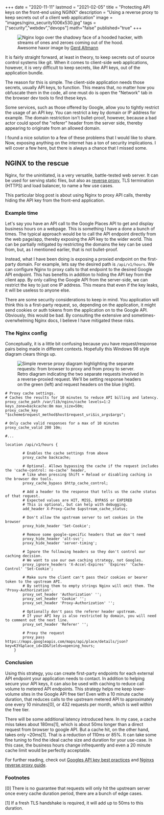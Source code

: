 +++
date = "2020-11-11"
lastmod = "2021-02-05"
title = "Protecting API keys on the front-end using NGINX"
description = "Using a reverse proxy to keep secrets out of a client web application"
image = "images/nginx_security1006x530.jpg"
tags = ["security","webdev","devops"]
math="false"
published="true"
+++

<figure class="blog-figure">
<img src="/images/nginx_security.jpg" alt="Nginx logo over the shadowy face of a hooded hacker, with streams of ones and zeroes coming out of the hood."/>
<figcaption>
Awesome haxor image by <a href="https://pixabay.com/users/geralt-9301" rel="noopener noreferrer">Gerd Altmann</a>
</figcaption>
</figure>

It is fairly straight forward, at least in theory, to keep secrets out of source control systems like git. When it comes to client-side web applications, however, it is very difficult to keep secrets, like API keys, out of the application bundle.

The reason for this is simple. The client-side application needs those secrets, usually API keys, to function. This means that, no matter how you obfuscate them in the code, all one must do is open the "Network" tab in the browser dev tools to find these keys.

Some services, such as those offered by Google, allow you to tightly restrict the usage of an API key. You can restrict a key by domain or IP address for example. The domain restriction isn't bullet-proof, however, because a bad actor could spoof the "referer" header from the server side, thereby appearing to originate from an allowed domain.

I found a nice solution to a few of these problems that I would like to share. Now, exposing anything on the internet has a ton of security implications. I will cover a few here, but there is always a chance that I missed some.

## NGINX to the rescue

Nginx, for the uninitiated, is a very versatile, battle-tested web server. It can be used for serving static files, but also as [reverse proxy](https://docs.nginx.com/nginx/admin-guide/web-server/reverse-proxy/), TLS termination (HTTPS) and load balancer, to name a few use cases.

This particular blog post is about using Nginx to proxy API calls, thereby hiding the API key from the front-end application.

### Example time

Let's say you have an API call to the Google Places API to get and display business hours on a webpage. This is something I have a done a bunch of times. The typical approach would be to call the API endpoint directly from the web page/app, thereby exposing the API key to the wider world. This can be partially mitigated by restricting the domains the key can be used from, but, as I mentioned earlier, that is not bullet-proof.

Instead, what I have been doing is exposing a proxied endpoint on the first-party domain. For example, lets say the desired path is `/api/v1/hours`. We can configure Nginx to proxy calls to that endpoint to the desired Google API endpoint. This has benefits in addition to hiding the API key from the client app. By only calling the Google API from the server-side, we can restrict the key to just one IP address. This means that even if the key leaks, it will be useless to anyone else.

There are some security considerations to keep in mind. You application will think this is a first-party request, so, depending on the application, it might send cookies or auth tokens from the application on to the Google API. Obviously, this would be bad. By consulting the extensive and sometimes-overwhelming Nginx docs, I believe I have mitigated these risks.

### The Nginx config

Conceptually, it is a little bit confusing because you have request/response pairs being made in different contexts. Hopefully this Windows 98 style diagram clears things up.

<figure class="blog-figure">
<img src="/images/proxy-diagram.jpg" alt="Simple reverse proxy diagram highlighting the separate requests: from browser to proxy and from proxy to server."/>
<figcaption>
Retro diagram indicating the two separate requests involved in a reverse-proxied request. We'll be setting response headers on the green (left) and request headers on the blue (right).
</figcaption>
</figure>




```
# Proxy cache settings.
# Caches the results for 10 minutes to reduce API billing and latency.
proxy_cache_path /var/lib/nginx/cache levels=1:2 keys_zone=backcache:8m max_size=50m;
proxy_cache_key "$scheme$request_method$host$request_uri$is_args$args";

# Only cache valid responses for a max of 10 minutes
proxy_cache_valid 200 10m;

#...

location /api/v1/hours {

		# Enables the cache settings from above
		proxy_cache backcache;

		# Optional. Allows bypassing the cache if the request includes the 'cache-control: no-cache' header,
		# like when pressing Shift + Reload or disabling caching in the browser dev tools.
		proxy_cache_bypass $http_cache_control;

		# Add a header to the response that tells us the cache status of that request.
		# Expected values are HIT, MISS, BYPASS or EXPIRED
		# This is optional, but can help with debugging.
		add_header X-Proxy-Cache $upstream_cache_status;

		# Don't allow the upstream server to set cookies in the browser
		proxy_hide_header 'Set-Cookie';

		# Remove some google-specific headers that we don't need
		proxy_hide_header 'alt-svc';
		proxy_hide_header 'server-timing';

		# Ignore the following headers so they don't control our caching decision.
		# We want to use our own caching strategy, not Googles.
		proxy_ignore_headers 'X-Accel-Expires' 'Expires' 'Cache-Control' 'Set-Cookie';

		# Make sure the client can't pass their cookies or bearer token to the upstream API.
		# By setting them to empty strings Nginx will omit them. The 'Proxy-Authorization'.
		proxy_set_header 'Authorization' '';
		proxy_set_header 'Cookie' '';
		proxy_set_header 'Proxy-Authorization' '';

		# Optionally don't pass the referer header upstream.
		# If your API key is also restricted by domain, you will need to comment out the next line.
		proxy_set_header 'Referer' '';

		# Proxy the request
		proxy_pass https://maps.googleapis.com/maps/api/place/details/json?key=K3Y&place_id=1D&fields=opening_hours;
	}
```

### Conclusion

Using this strategy, you can create first-party endpoints for each external API endpoint your application needs to contact. In addition to helping secure your API keys, it can also be used with caching to reduce call volume to metered API endpoints. This strategy helps me keep lower-volume sites in the Google API free tier! Even with a 10 minute cache duration, that reduces calls to the upstream metered API to approximately one every 10 minutes[0], or 432 requests per month, which is well within the free tier.

There will be some additional latency introduced here. In my case, a cache miss takes about 180ms[1], which is about 50ms longer than a direct request from browser to google API. But a cache hit, on the other hand, takes only ~20ms[1]. That is a reduction of 110ms or 85%. It can take some fine tuning to find the ideal cache size and duration for your use-case. In this case, the business hours change infrequently and even a 20 minute cache limit would be perfectly acceptable.

For further reading, check out [Googles API key best practices](https://developers.google.com/maps/api-key-best-practices) and [Nginxs reverse proxy guide](https://docs.nginx.com/nginx/admin-guide/web-server/reverse-proxy/).

### Footnotes

[0] There is no guarantee that requests will only hit the upstream server once every cache duration period, there are a bunch of edge cases.

[1] If a fresh TLS handshake is required, it will add up to 50ms to this duration.



